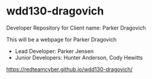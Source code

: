 # wdd130-dragovich
Developer Repository for Client name: Parker Dragovich

This will be a webpage for Parker Dragovich
- Lead Developer: Parker Jensen
- Junior Developers: Hunter Anderson, Cody Hewitts

https://redteamcyber.github.io/wdd130-dragovich/
